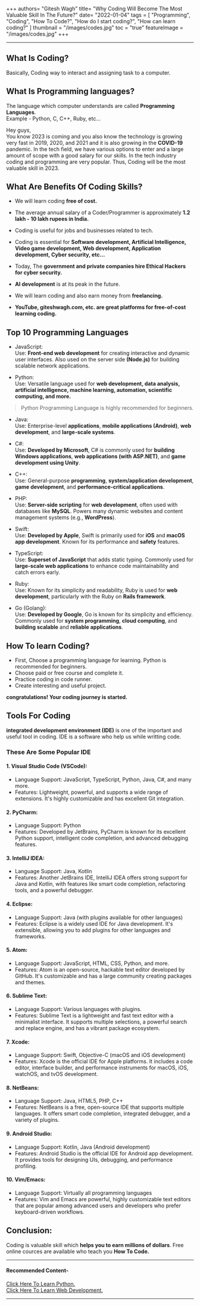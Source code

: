 +++
authors= "Gitesh Wagh"
title= "Why Coding Will Become The Most Valuable Skill In The Future?"
date= "2022-01-04"
tags =  [
  "Programming",
  "Coding",
  "How To Code?",
  "How do I start coding?",
  "How can learn coding?"
]
thumbnail = "/images/codes.jpg"
toc = "true"
featureImage = "/images/codes.jpg"
+++

-----------
  
## What Is Coding?
Basically, Coding way to interact and assigning task to a computer.  

## What Is Programming languages?
The language which computer understands are called **Programming Languages**.  
Example - Python, C, C++, Ruby, etc...

Hey guys,  
You know 2023 is coming and you also know the technology is growing very 
fast in 2019, 2020, and 2021 and it is also growing in the **COVID-19** 
pandemic. In the tech field, we have various options to enter and a large 
amount of scope with a good salary for our skills. In the tech industry 
coding and programming are very popular. Thus, Coding will be the most 
valuable skill in 2023.

## What Are Benefits Of Coding Skills? 

* We will learn coding **free of cost.**

* The average annual salary of a Coder/Programmer is approximately **1.2 lakh - 10 lakh rupees in India.**

* Coding is useful for jobs and businesses related to tech.

* Coding is essential for **Software development, Artificial Intelligence, Video game development, Web development, Application development, Cyber security, etc…**

* Today, The **government and private companies hire Ethical Hackers for cyber security.**

* **AI development** is at its peak in the future.

* We will learn coding and also earn money from **freelancing.**

* **YouTube, giteshwagh.com, etc. are great platforms for free-of-cost learning coding.**


## Top 10 Programming Languages

* JavaScript:  
Use: **Front-end web development** for creating interactive and dynamic user interfaces. Also used on the server side **(Node.js)** for building scalable network applications.

* Python:  
Use: Versatile language used for **web development, data analysis, artificial intelligence, machine learning, automation, scientific computing, and more.**

> Python Programming Language is highly recommended for beginners. 

* Java:  
Use: Enterprise-level **applications**, **mobile applications (Android)**, **web development**, and **large-scale systems**.

* C#:  
Use: **Developed by Microsoft**, C# is commonly used for **building Windows applications**, **web applications (with ASP.NET)**, and **game development using Unity**.

* C++:  
Use: General-purpose **programming**, **system/application development**, **game development**, and **performance-critical applications**.

* PHP:  
Use: **Server-side scripting** for **web development**, often used with databases like **MySQL**. Powers many dynamic websites and content management systems (e.g., **WordPress**).

* Swift:  
Use: **Developed by Apple**, Swift is primarily used for **iOS** and **macOS app development**. Known for its performance and **safety** features.

* TypeScript:  
Use: **Superset of JavaScript** that adds static typing. Commonly used for **large-scale web applications** to enhance code maintainability and catch errors early.

* Ruby:  
Use: Known for its simplicity and readability, Ruby is used for **web development**, particularly with the Ruby on **Rails framework**.

* Go (Golang):  
Use: **Developed by Google**, Go is known for its simplicity and efficiency. Commonly used for **system programming**, **cloud computing**, and **building scalable** and **reliable applications**.



## How To learn Coding?

* First, Choose a programming language for learning. Python is recommended for beginners.   
* Choose paid or free course and complete it.  
* Practice coding in code runner.  
* Create interesting and useful project.  

**congratulations! Your coding journey is started.**



## Tools For Coding
**integrated development environment (IDE)** is one of the important and useful 
tool in coding. IDE is a software who help us while writting code.



### These Are Some Popular IDE   
#### 1. Visual Studio Code (VSCode):  
* Language Support: JavaScript, TypeScript, Python, Java, C#, and many more.  
* Features: Lightweight, powerful, and supports a wide range of extensions. It's highly customizable and has excellent Git integration.

#### 2. PyCharm:  
* Language Support: Python  
* Features: Developed by JetBrains, PyCharm is known for its excellent Python support, intelligent code completion, and advanced debugging features.

#### 3. IntelliJ IDEA:  
* Language Support: Java, Kotlin   
* Features: Another JetBrains IDE, IntelliJ IDEA offers strong support for Java and Kotlin, with features like smart code completion, refactoring tools, and a powerful debugger.

#### 4. Eclipse:  
* Language Support: Java (with plugins available for other languages)    
* Features: Eclipse is a widely used IDE for Java development. It's extensible, allowing you to add plugins for other languages and frameworks.

#### 5. Atom:  
* Language Support: JavaScript, HTML, CSS, Python, and more.  
* Features: Atom is an open-source, hackable text editor developed by GitHub. It's customizable and has a large community creating packages and themes.

#### 6. Sublime Text:  
* Language Support: Various languages with plugins.  
* Features: Sublime Text is a lightweight and fast text editor with a minimalist interface. It supports multiple selections, a powerful search and replace engine, and has a vibrant package ecosystem.

#### 7. Xcode:  
* Language Support: Swift, Objective-C (macOS and iOS development)  
* Features: Xcode is the official IDE for Apple platforms. It includes a code editor, interface builder, and performance instruments for macOS, iOS, watchOS, and tvOS development.

#### 8. NetBeans:  
* Language Support: Java, HTML5, PHP, C++  
* Features: NetBeans is a free, open-source IDE that supports multiple languages. It offers smart code completion, integrated debugger, and a variety of plugins.

#### 9. Android Studio:  
* Language Support: Kotlin, Java (Android development)  
* Features: Android Studio is the official IDE for Android app development. It provides tools for designing UIs, debugging, and performance profiling.

#### 10. Vim/Emacs:  
* Language Support: Virtually all programming languages  
* Features: Vim and Emacs are powerful, highly customizable text editors that are popular among advanced users and developers who prefer keyboard-driven workflows.


## Conclusion:   
Coding is valuable skill which **helps you to earn millions of dollars**. Free online cources are available who teach you **How To Code.**

---

#### Recommended Content- 

[Click Here To Learn Python.](https://giteshwagh.com/categories/python/)   
[Click Here To Learn Web Development.](https://giteshwagh.com/categories/web-development/)   

---